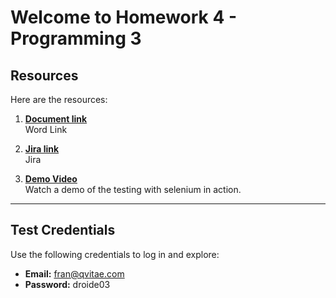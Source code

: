# Welcome to Homework 4 - Programming 3

## Resources
Here are the resources:

1. [**Document link**](<WORD_LINK_URL>)  
   Word Link

2. [**Jira link**](<WORD_LINK_URL>)  
   Jira

3. [**Demo Video**](https://www.loom.com/share/04811d4387114b08a3bcb7543d07cfca?sid=b9088fbe-aa52-408b-8720-14aef44aaf2a)  
   Watch a demo of the testing with selenium in action.

---

## Test Credentials
Use the following credentials to log in and explore:

- **Email:** fran@qvitae.com 
- **Password:** droide03

